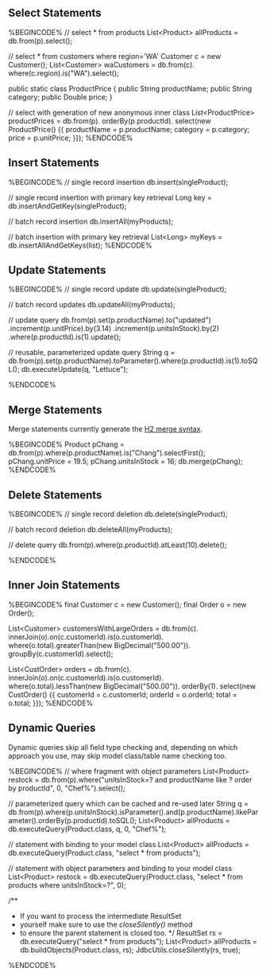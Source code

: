 ## Select Statements

%BEGINCODE%
// select * from products
List&lt;Product&gt; allProducts = db.from(p).select();

// select * from customers where region='WA'
Customer c = new Customer();
List&lt;Customer&gt; waCustomers = db.from(c). where(c.region).is("WA").select();

public static class ProductPrice {
	public String productName;
	public String category;
	public Double price;
}

// select with generation of new anonymous inner class
List&lt;ProductPrice&gt; productPrices =
    db.from(p).
    orderBy(p.productId).
    select(new ProductPrice() {{
        productName = p.productName;
        category = p.category;
        price = p.unitPrice;
    }});
%ENDCODE%

## Insert Statements

%BEGINCODE%
// single record insertion
db.insert(singleProduct);

// single record insertion with primary key retrieval
Long key = db.insertAndGetKey(singleProduct);

// batch record insertion
db.insertAll(myProducts);

// batch insertion with primary key retrieval
List&lt;Long&gt; myKeys = db.insertAllAndGetKeys(list);
%ENDCODE%

## Update Statements

%BEGINCODE%
// single record update
db.update(singleProduct);

// batch record updates
db.updateAll(myProducts);

// update query
db.from(p).set(p.productName).to("updated")
	.increment(p.unitPrice).by(3.14)
	.increment(p.unitsInStock).by(2)
	.where(p.productId).is(1).update();
	
// reusable, parameterized update query
String q = db.from(p).set(p.productName).toParameter().where(p.productId).is(1).toSQL();
db.executeUpdate(q, "Lettuce");

%ENDCODE%

## Merge Statements
Merge statements currently generate the [H2 merge syntax](http://h2database.com/html/grammar.html#merge).
 
%BEGINCODE%
Product pChang = db.from(p).where(p.productName).is("Chang").selectFirst();
pChang.unitPrice = 19.5;
pChang.unitsInStock = 16;
db.merge(pChang);
%ENDCODE%

## Delete Statements

%BEGINCODE%
// single record deletion
db.delete(singleProduct);  

// batch record deletion
db.deleteAll(myProducts);

// delete query
db.from(p).where(p.productId).atLeast(10).delete();

%ENDCODE%

## Inner Join Statements

%BEGINCODE%
final Customer c = new Customer();
final Order o = new Order();

List&lt;Customer&gt; customersWithLargeOrders =
    db.from(c).
    innerJoin(o).on(c.customerId).is(o.customerId).
    where(o.total).greaterThan(new BigDecimal("500.00")).
    groupBy(c.customerId).select();


List&lt;CustOrder&gt; orders =
    db.from(c).
    innerJoin(o).on(c.customerId).is(o.customerId).
    where(o.total).lessThan(new BigDecimal("500.00")).
    orderBy(1).
    select(new CustOrder() {{
        customerId = c.customerId;
        orderId = o.orderId;
        total = o.total;
    }});
%ENDCODE%

## Dynamic Queries

Dynamic queries skip all field type checking and, depending on which approach you use, may skip model class/table name checking too.

%BEGINCODE%
// where fragment with object parameters
List&lt;Product&gt; restock = db.from(p).where("unitsInStock=? and productName like ? order by productId", 0, "Chef%").select();

// parameterized query which can be cached and re-used later
String q = db.from(p).where(p.unitsInStock).isParameter().and(p.productName).likeParameter().orderBy(p.productId).toSQL();
List&lt;Product&gt; allProducts = db.executeQuery(Product.class, q, 0, "Chef%");

// statement with binding to your model class
List&lt;Product&gt; allProducts = db.executeQuery(Product.class, "select * from products");

// statement with object parameters and binding to your model class
List&lt;Product&gt; restock = db.executeQuery(Product.class, "select * from products where unitsInStock=?", 0);

/**
 * If you want to process the intermediate ResultSet
 * yourself make sure to use the <i>closeSilently()</i> method 
 * to ensure the parent statement is closed too.
 */
ResultSet rs = db.executeQuery("select * from products");
List&lt;Product&gt; allProducts = db.buildObjects(Product.class, rs);
JdbcUtils.closeSilently(rs, true);

%ENDCODE%